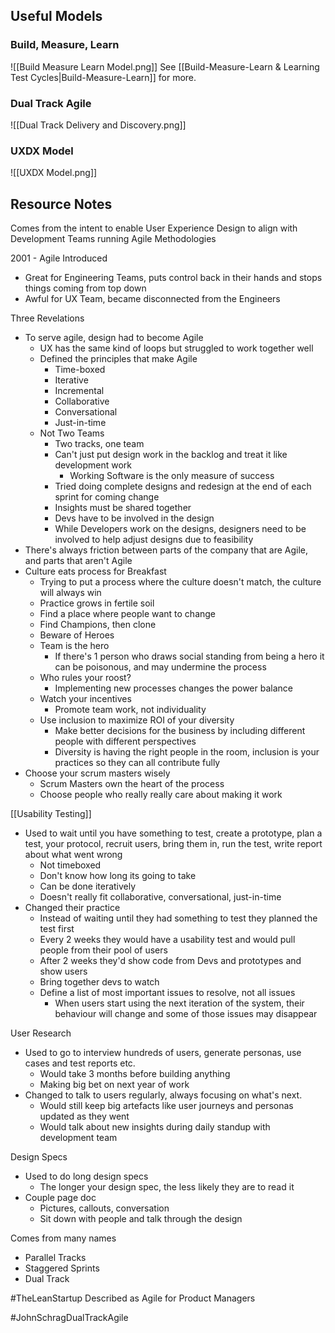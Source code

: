 ## Useful Models
### Build, Measure, Learn
![[Build Measure Learn Model.png]]
See [[Build-Measure-Learn & Learning Test Cycles|Build-Measure-Learn]] for more.
### Dual Track Agile
![[Dual Track Delivery and Discovery.png]]

### UXDX Model
![[UXDX Model.png]]



## Resource Notes
Comes from the intent to enable User Experience Design to align with Development Teams running Agile Methodologies

2001 - Agile Introduced

-  Great for Engineering Teams, puts control back in their hands and stops things coming from top down
-  Awful for UX Team, became disconnected from the Engineers

Three Revelations

-  To serve agile, design had to become Agile
	-  UX has the same kind of loops but struggled to work together well
	-  Defined the principles that make Agile
		- Time-boxed
		- Iterative
		- Incremental
		- Collaborative
		- Conversational
		- Just-in-time
	- Not Two Teams
		- Two tracks, one team
		- Can't just put design work in the backlog and treat it like development work
			- Working Software is the only measure of success
		- Tried doing complete designs and redesign at the end of each sprint for coming change
		- Insights must be shared together
		- Devs have to be involved in the design
		- While Developers work on the designs, designers need to be involved to help adjust designs due to feasibility
- There's always friction between parts of the company that are Agile, and parts that aren't Agile
- Culture eats process for Breakfast
	- Trying to put a process where the culture doesn't match, the culture will always win
	- Practice grows in fertile soil
	- Find a place where people want to change
	- Find Champions, then clone
	- Beware of Heroes
	- Team is the hero
		- If there's 1 person who draws social standing from being a hero it can be poisonous, and may undermine the process
	- Who rules your roost?
		- Implementing new processes changes the power balance
	- Watch your incentives
		- Promote team work, not individuality
	- Use inclusion to maximize ROI of your diversity
		- Make better decisions for the business by including different people with different perspectives
		- Diversity is having the right people in the room, inclusion is your practices so they can all contribute fully
-   Choose your scrum masters wisely
	- Scrum Masters own the heart of the process
	- Choose people who really really care about making it work

[[Usability Testing]]
- Used to wait until you have something to test, create a prototype, plan a test, your protocol, recruit users, bring them in, run the test, write report about what went wrong
	- Not timeboxed
	- Don't know how long its going to take
	- Can be done iteratively
	- Doesn't really fit collaborative, conversational, just-in-time
-   Changed their practice
	- Instead of waiting until they had something to test they planned the test first
	- Every 2 weeks they would have a usability test and would pull people from their pool of users
	- After 2 weeks they'd show code from Devs and prototypes and show users
	- Bring together devs to watch
	- Define a list of most important issues to resolve, not all issues
		- When users start using the next iteration of the system, their behaviour will change and some of those issues may disappear

User Research
- Used to go to interview hundreds of users, generate personas, use cases and test reports etc.
	- Would take 3 months before building anything
	- Making big bet on next year of work
- Changed to talk to users regularly, always focusing on what's next.
	- Would still keep big artefacts like user journeys and personas updated as they went
	- Would talk about new insights during daily standup with development team

Design Specs
- Used to do long design specs
	- The longer your design spec, the less likely they are to read it
- Couple page doc
	- Pictures, callouts, conversation
	- Sit down with people and talk through the design

Comes from many names
-   Parallel Tracks
-   Staggered Sprints
-   Dual Track

#TheLeanStartup Described as Agile for Product Managers

#JohnSchragDualTrackAgile 
